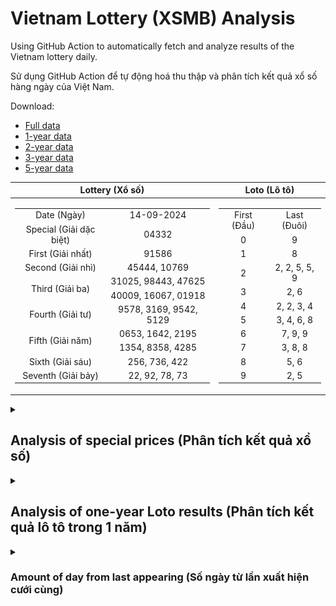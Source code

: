 # Vietnam Lottery (XSMB) Analysis

Using GitHub Action to automatically fetch and analyze results of the Vietnam lottery daily.

Sử dụng GitHub Action để tự động hoá thu thập và phân tích kết quả xổ số hàng ngày của Việt Nam.

Download:

* [Full data](https://raw.githubusercontent.com/khiemdoan/vietnam-lottery-xsmb-analysis/main/results/xsmb.csv)
* [1-year data](https://raw.githubusercontent.com/khiemdoan/vietnam-lottery-xsmb-analysis/main/results/xsmb_1_year.csv)
* [2-year data](https://raw.githubusercontent.com/khiemdoan/vietnam-lottery-xsmb-analysis/main/results/xsmb_2_year.csv)
* [3-year data](https://raw.githubusercontent.com/khiemdoan/vietnam-lottery-xsmb-analysis/main/results/xsmb_3_year.csv)
* [5-year data](https://raw.githubusercontent.com/khiemdoan/vietnam-lottery-xsmb-analysis/main/results/xsmb_5_year.csv)

| Lottery (Xổ số) | Loto (Lô tô) |
| :------------: | :----------: |
| <table><tr><td>Date (Ngày)</td><td>14-09-2024</td></tr><tr><td>Special (Giải dặc biệt)</td><td>04332</td></tr><tr><td>First (Giải nhất)</td><td>91586</td></tr><tr><td>Second (Giải nhì)</td><td>45444, 10769</td></tr><tr><td rowspan="2">Third (Giải ba)</td><td>31025, 98443, 47625</td></tr><tr><td>40009, 16067, 01918</td></tr><tr><td>Fourth (Giải tư)</td><td>9578, 3169, 9542, 5129</td></tr><tr><td rowspan="2">Fifth (Giải năm)</td><td>0653, 1642, 2195</td></tr><tr><td>1354, 8358, 4285</td></tr><tr><td>Sixth (Giải sáu)</td><td>256, 736, 422</td></tr><tr><td>Seventh (Giải bảy)</td><td>22, 92, 78, 73</td></tr></table> | <table><tr><td>First (Đầu)</td><td>Last (Đuôi)</td></tr><tr><td>0</td><td>9</td></tr><tr><td>1</td><td>8</td></tr><tr><td>2</td><td>2, 2, 5, 5, 9</td></tr><tr><td>3</td><td>2, 6</td></tr><tr><td>4</td><td>2, 2, 3, 4</td></tr><tr><td>5</td><td>3, 4, 6, 8</td></tr><tr><td>6</td><td>7, 9, 9</td></tr><tr><td>7</td><td>3, 8, 8</td></tr><tr><td>8</td><td>5, 6</td></tr><tr><td>9</td><td>2, 5</td></tr></table> |

<details>
  <summary><h2>Analysis of special prices (Phân tích kết quả xổ số)</h2></summary>
  <h3>Amount of day from last appearing (Số ngày từ lần xuất hiện cuối cùng)</h3>

  ![Delta](images/special_delta.jpg)

  <h3>Top 10 amount of day from last appearing (Top 10 số lâu chưa xuất hiện)</h3>

  ![Delta top 10](images/special_delta_top_10.jpg)
</details>

<details>
  <summary><h2>Analysis of one-year Loto results (Phân tích kết quả lô tô trong 1 năm)</h2></summary>

  Max: 131. Min: 66.

  Mean: 97.74. Standard deviation: 11.64.

  <h3>Detail (Chi tiết)</h3>

  ![Detail](images/heatmap.jpg)

  <h3>Top 10</h3>

  ![Top 10](images/top-10.jpg)

  <h3>Distribution (Phân bổ)</h3>

  ![Distribution](images/distribution.jpg)
</details>

<details>
  <summary><h3>Amount of day from last appearing (Số ngày từ lần xuất hiện cưới cùng)</h2></summary>

  ![Delta](images/delta.jpg)

  <h3>Top 10 amount of day from last appearing (Top 10 số lâu chưa xuất hiện)</h3>

  ![Delta top 10](images/delta_top_10.jpg)
</details>